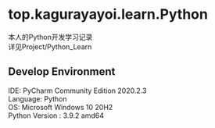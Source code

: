 # top.kagurayayoi.learn.Python
本人的Python开发学习记录 <br>
详见Project/Python_Learn
## Develop Environment
IDE: PyCharm Community Edition 2020.2.3<br>
Language: Python <br>
OS: Microsoft Windows 10 20H2 <br>
Python Version : 3.9.2 amd64
